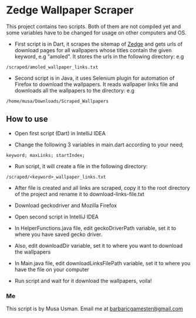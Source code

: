 # Zedge Wallpaper Scraper

This project contains two scripts. Both of them are not compiled yet and some variables have to be changed for usage on other computers and OS.

* First script is in Dart, it scrapes the sitemap of [Zedge](http://www.zedge.net/) and gets urls of download pages for all wallpapers whose titles contain the given keyword, e.g "amoled".
It stores the urls in the following directory: e.g 
```
/scraped/amoled_wallpaper_links.txt
```

* Second script is in Java, it uses Selenium plugin for automation of Firefox to download the wallpapers. It reads wallpaper links file and downloads all the wallpapers to the directory: e.g
```
/home/musa/Downloads/Scraped_Wallpapers
```

## How to use

* Open first script (Dart) in IntelliJ IDEA

* Change the following 3 variables in main.dart according to your need;
```
keyword; maxLinks; startIndex;
```
* Run script, it will create a file in the following directory:
```
/scraped/<keyword>_wallpaper_links.txt
``` 
* After file is created and all links are scraped, copy it to the root directory of the project and rename it to download-links-file.txt

* Download geckodriver and Mozilla Firefox

* Open second script in IntelliJ IDEA

* In HelperFunctions.java file, edit geckoDriverPath variable, set it to where you have saved gecko driver.

* Also, edit downloadDir variable, set it to where you want to download the wallpapers

* In Main.java file, edit downloadLinksFilePath variable, set it to where you have the file on your computer

* Run script and wait for it download the wallpapers, voila!

### Me
This script is by Musa Usman. Email me at barbaricgamester@gmail.com 
